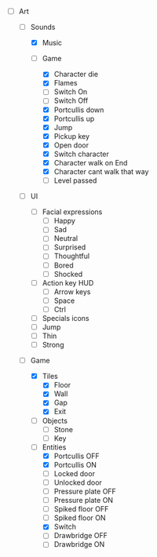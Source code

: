 - [ ] Art

    - [ ] Sounds

        - [x] Music

        - [ ] Game

            - [x] Character die
            - [x] Flames
            - [ ] Switch On
            - [ ] Switch Off
            - [x] Portcullis down
            - [x] Portcullis up
            - [x] Jump
            - [x] Pickup key
            - [x] Open door
            - [x] Switch character
            - [x] Character walk on End
            - [x] Character cant walk that way
            - [ ] Level passed

    - [ ] UI

        - [ ] Facial expressions
            - [ ] Happy
            - [ ] Sad
            - [ ] Neutral
            - [ ] Surprised
            - [ ] Thoughtful
            - [ ] Bored
            - [ ] Shocked

        - [ ] Action key HUD
            - [ ] Arrow keys
            - [ ] Space
            - [ ] Ctrl

        - [ ] Specials icons
        - [ ] Jump
        - [ ] Thin
        - [ ] Strong

    - [ ] Game

        - [x] Tiles
            - [x] Floor
            - [x] Wall
            - [x] Gap
            - [x] Exit

        - [ ] Objects
            - [ ] Stone
            - [ ] Key

        - [ ] Entities
            - [x] Portcullis OFF
            - [x] Portcullis ON
            - [ ] Locked door
            - [ ] Unlocked door
            - [ ] Pressure plate OFF
            - [ ] Pressure plate ON
            - [ ] Spiked floor OFF
            - [ ] Spiked floor ON
            - [x] Switch
            - [ ] Drawbridge OFF
            - [ ] Drawbridge ON